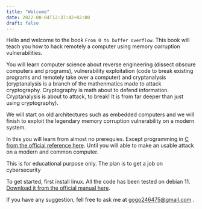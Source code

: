 ```yaml
---
title: "Welcome"
date: 2022-08-04T12:37:42+02:00
draft: false
---
```


Hello and welcome to the book `From 0 to buffer overflow`. This book will teach you how to hack remotely a computer using memory corruption vulnerabilities.

You will learn computer science about reverse engineering (dissect obscure computers and programs), vulnerability exploitation (code to break existing programs and remotely take over a computer) and cryptanalysis (cryptanalysis is a branch of the mathenmatics made to attack cryptography. Cryptography is math about to defend information. Cryptanalysis is about to attack, to break! It is from far deeper than just using cryptography).

We will start on old architectures such as embedded computers and we will finish to exploit the legendary memory corruption vulnerability on a modern system.

In this you will learn from almost no prerequies. Except programming in [C from the official reference here](https://www.amazon.fr/Programming-Language-Brian-W-Kernighan/dp/0131103628). Until you will able to make an usable attack on a modern and common computer.

This is for educational purpose only. The plan is to get a job on cybersecurity

To get started, first install linux. All the code has been tested on debian 11. [Download it from the official manual here](https://www.debian.org/releases/stable/amd64/ch04.en.html).

If you have any suggestion, fell free to ask me at gogo246475@gmail.com .

